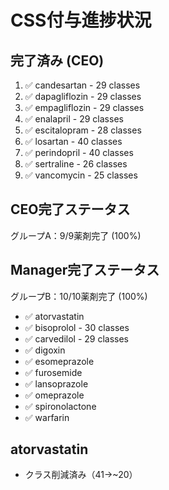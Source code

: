 # CSS付与進捗状況

## 完了済み (CEO)
1. ✅ candesartan - 29 classes
2. ✅ dapagliflozin - 29 classes  
3. ✅ empagliflozin - 29 classes
4. ✅ enalapril - 29 classes
5. ✅ escitalopram - 28 classes
6. ✅ losartan - 40 classes
7. ✅ perindopril - 40 classes
8. ✅ sertraline - 26 classes
9. ✅ vancomycin - 25 classes

## CEO完了ステータス
グループA：9/9薬剤完了 (100%)

## Manager完了ステータス
グループB：10/10薬剤完了 (100%)
- ✅ atorvastatin
- ✅ bisoprolol - 30 classes
- ✅ carvedilol - 29 classes
- ✅ digoxin
- ✅ esomeprazole
- ✅ furosemide
- ✅ lansoprazole
- ✅ omeprazole
- ✅ spironolactone
- ✅ warfarin

## atorvastatin
- クラス削減済み（41→~20）